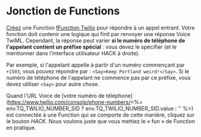 # Jonction de Functions

[Créez](https://www.twilio.com/console/runtime/functions/manage) une Function [fFunction Twilio](https://www.twilio.com/docs/runtime/functions) pour répondre à un appel entrant. Votre fonction doit contenir une logique qui finit par renvoyer une réponse Voice TwiML. Cependant, la réponse peut varier **si le numéro de téléphone de l'appelant contient un préfixe spécial**&nbsp;: vous devez le spécifier (et le mentionner dans l'interface utilisateur HACK à droite).

Par exemple, si l'appelant appelle à partir d'un numéro commençant par `+1503`, vous pouvez répondre par&nbsp;: `<Say>Keep Portland weird!</Say>`. Si le numéro de téléphone de l'appelant ne commence pas par ce préfixe, vous devez utiliser `<Say>` pour autre chose.

Quand l'URL Voice de [votre numéro de téléphone](https://www.twilio.com/console/phone-numbers/<%= env.TQ_TWILIO_NUMBER_SID ? env.TQ_TWILIO_NUMBER_SID.value : '' %>) est connectée à une Function qui se comporte de cette manière, cliquez sur le bouton *HACK*. Nous voulons juste que vous mettiez le «&nbsp;fun&nbsp;» de Function en pratique.